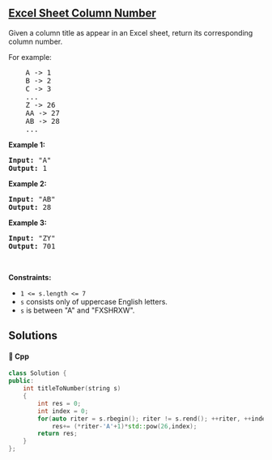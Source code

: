 ## [Excel Sheet Column Number](https://leetcode.com/problems/excel-sheet-column-number)

<p>Given a column title as appear in an Excel sheet, return its corresponding column number.</p>

<p>For example:</p>

<pre>
    A -&gt; 1
    B -&gt; 2
    C -&gt; 3
    ...
    Z -&gt; 26
    AA -&gt; 27
    AB -&gt; 28 
    ...
</pre>

<p><strong>Example 1:</strong></p>

<pre>
<strong>Input:</strong> &quot;A&quot;
<strong>Output:</strong> 1
</pre>

<p><strong>Example 2:</strong></p>

<pre>
<strong>Input: </strong>&quot;AB&quot;
<strong>Output:</strong> 28
</pre>

<p><strong>Example 3:</strong></p>

<pre>
<strong>Input: </strong>&quot;ZY&quot;
<strong>Output:</strong> 701
</pre>
<p>&nbsp;</p>
<p><strong>Constraints:</strong></p>

<ul>
	<li><code>1 &lt;= s.length &lt;= 7</code></li>
	<li><code>s</code> consists only of uppercase English letters.</li>
	<li><code>s</code> is between &quot;A&quot; and &quot;FXSHRXW&quot;.</li>
</ul>


## Solutions
#### 🧠 Cpp
```cpp
class Solution {
public:
    int titleToNumber(string s)
    {
        int res = 0;
        int index = 0;
        for(auto riter = s.rbegin(); riter != s.rend(); ++riter, ++index)
            res+= (*riter-'A'+1)*std::pow(26,index);
        return res;
    }
};
```
